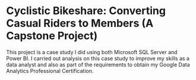 # Cyclistic Bikeshare: Converting Casual Riders to Members (A Capstone Project)

This project is a case study I did using both Microsoft SQL Server and Power BI.
I carried out analysis on this case study to improve my skills as a data analyst and also as part of the requirements to obtain my Google Data Analytics Professional Certification.
